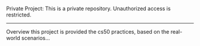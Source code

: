 Private Project:
This is a private repository. Unauthorized access is restricted.

------------

Overview
this project is provided the cs50 practices, based on the real-world scenarios...

